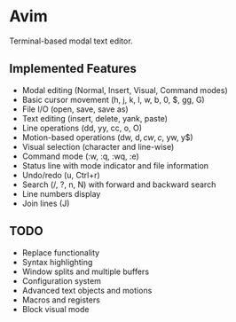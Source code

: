 # Avim

Terminal-based modal text editor.

## Implemented Features

- Modal editing (Normal, Insert, Visual, Command modes)
- Basic cursor movement (h, j, k, l, w, b, 0, $, gg, G)
- File I/O (open, save, save as)
- Text editing (insert, delete, yank, paste)
- Line operations (dd, yy, cc, o, O)
- Motion-based operations (dw, d$, cw, c$, yw, y$)
- Visual selection (character and line-wise)
- Command mode (:w, :q, :wq, :e)
- Status line with mode indicator and file information
- Undo/redo (u, Ctrl+r)
- Search (/, ?, n, N) with forward and backward search
- Line numbers display
- Join lines (J)

## TODO
- Replace functionality
- Syntax highlighting
- Window splits and multiple buffers
- Configuration system
- Advanced text objects and motions
- Macros and registers
- Block visual mode
